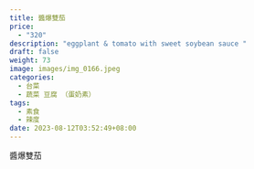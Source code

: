 ```yaml
---
title: 醬爆雙茄
price:
  - "320"
description: "eggplant & tomato with sweet soybean sauce "
draft: false
weight: 73
image: images/img_0166.jpeg
categories:
  - 台菜
  - 蔬菜 豆腐 （蛋奶素）
tags:
  - 素食
  - 辣度
date: 2023-08-12T03:52:49+08:00
---
```

醬爆雙茄